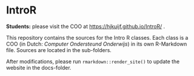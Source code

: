 # IntroR

**Students:** please visit the COO at https://hjkuijf.github.io/IntroR/ .

This repository contains the sources for the Intro R classes. Each class is a COO (in Dutch: *Computer Ondersteund Onderwijs*) in its own R-Markdown file. Sources are located in the sub-folders.

After modifications, please run `rmarkdown::render_site()` to update the website in the docs-folder.